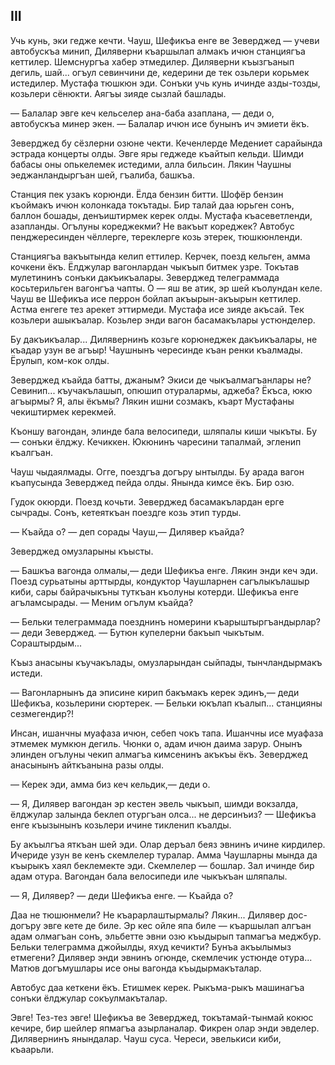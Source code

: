 ## III

Учь кунь, эки гедже кечти.
Чауш, Шефикъа енге ве Зеверджед — учеви автобускъа минип, Диляверни къаршылап алмакъ ичюн станциягъа кеттилер.
Шемснургъа хабер этмедилер.
Диляверни къызгъанып дегиль, шай... огъул севинчини де, кедерини де тек озьлери корьмек истедилер.
Мустафа тюшкюн эди.
Сонъки учь кунь ичинде азды-тозды, козьлери сёнюкти.
Аягъы зияде сызлай башлады.

— Балалар эвге кеч кельселер ана-баба азаплана, — деди о, автобускъа минер экен. — Балалар ичюн исе бунынъ ич эмиети ёкъ.

Зеверджед бу сёзлерни озюне чекти.
Кеченлерде Медениет сарайында эстрада концерты олды.
Эвге яры геджеде къайтып кельди.
Шимди бабасы оны опькелемек истедими, алла бильсин.
Лякин Чаушны эеджанландыргъан шей, гъалиба, башкъа.

Станция пек узакъ корюнди.
Ёлда бензин битти.
Шофёр бензин къоймакъ ичюн колонкада токътады.
Бир талай даа юрьген сонъ, баллон бошады, денъиштирмек керек олды.
Мустафа къасеветленди, азапланды.
Огълуны кореджекми?
Не вакъыт кореджек?
Автобус пенджересинден чёллерге, тереклерге козь этерек, тюшкюнленди.

Станциягъа вакъытында келип еттилер.
Керчек, поезд кельген, амма кочкени ёкъ.
Ёлджулар вагонлардан чыкъып битмек узре.
Токътав мулетининъ сонъки дакъикъалары.
Зеверджед телеграммада косьтерильген вагонгъа чапты.
О — яш ве атик, эр шей къолундан келе.
Чауш ве Шефикъа исе перрон бойлап акъырын-акъырын кеттилер.
Астма енгеге тез арекет эттирмеди.
Мустафа исе зияде акъсай.
Тек козьлери ашыкъалар.
Козьлер энди вагон басамакълары устюнделер.

Бу дакъикъалар...
Дилявернинъ козьге корюнеджек дакъикъалары, не къадар узун ве агъыр!
Чаушнынъ чересинде къан ренки къалмады.
Ёрулып, ком-кок олды.

Зеверджед къайда батты, джаным?
Экиси де чыкъалмагъанлары не?
Севинип... къучакълашып, опюшип отуралармы, аджеба?
Ёкъса, юкю агъырмы?
Я, алы ёкъмы?
Лякин ишни созмакъ, къарт Мустафаны чекиштирмек керекмей.

Къоншу вагондан, элинде бала велосипеди, шляпалы киши чыкъты.
Бу — сонъки ёлджу.
Кечиккен.
Юкюнинъ чаресини тапалмай, эгленип къалгъан.

Чауш чыдаялмады.
Огге, поездгъа догъру ынтылды.
Бу арада вагон къапусында Зеверджед пейда олды.
Янында кимсе ёкъ.
Бир озю.

Гудок окюрди.
Поезд кочьти.
Зеверджед басамакълардан ерге сычрады.
Сонъ, кетеяткъан поездге козь этип турды.

— Къайда о? — деп сорады Чауш,— Дилявер къайда?

Зеверджед омузларыны къысты.

— Башкъа вагонда олмалы,— деди Шефикъа енге.
Лякин энди кеч эди.
Поезд сурьатыны арттырды, кондуктор Чаушларнен сагълыкълашыр киби, сары байрачыкъны туткъан къолуны котерди.
Шефикъа енге агъламсырады. — Меним огълум къайда?

— Бельки телеграммада поезднинъ номерини къарыштыргъандырлар? — деди Зеверджед. — Бутюн купелерни бакъып чыкътым.
Сораштырдым...

Къыз анасыны къучакълады, омузларындан сыйпады, тынчландырмакъ истеди.

— Вагонларнынъ да эписине кирип бакъмакъ керек эдинъ,— деди Шефикъа, козьлерини сюртерек. — Бельки юкълап къалып... станцияны сезмегендир?!

Инсан, ишанчны муафаза ичюн, себеп чокъ тапа.
Ишанчны исе муафаза этмемек мумкюн дегиль.
Чюнки о, адам ичюн даима зарур.
Онынъ элинден огълуны чекип алмагъа кимсенинъ акъкъы ёкъ.
Зеверджед анасынынъ айткъанына разы олды.

— Керек эди, амма биз кеч кельдик,— деди о.

— Я, Дилявер вагондан эр кестен эвель чыкъып, шимди вокзалда, ёлджулар залында беклеп отургъан олса... не дерсинъиз? — Шефикъа енге къызынынъ козьлери ичине тикленип къалды.

Бу акъылгъа яткъан шей эди.
Олар деръал беяз эвнинъ ичине кирдилер.
Ичериде узун ве кенъ скемлелер туралар.
Амма Чаушларны мында да къырыкъ хаял беклемекте эди.
Скемлелер — бошлар.
Зал ичинде бир адам отура.
Вагондан бала велосипеди иле чыкъкъан шляпалы.

— Я, Дилявер? — деди Шефикъа енге. — Къайда о?

Даа не тюшюнмели?
Не къарарлаштырмалы?
Лякин...
Дилявер дос-догъру эвге кете де биле.
Эр кес ойле япа биле — къаршылап алгъан адам олмагъан сонъ, эльбетте эвни озю къыдырып тапмагъа меджбур.
Бельки телеграмма джойылды, яхуд кечикти?
Бунъа акъылымыз етмегени?
Дилявер энди эвнинъ огюнде, скемлечик устюнде отура...
Матюв догъмушлары исе оны вагонда къыдырмакъталар.

Автобус даа кеткени ёкъ.
Етишмек керек.
Рыкъма-рыкъ машинагъа сонъки ёлджулар сокъулмакъталар.

Эвге!
Тез-тез эвге!
Шефикъа ве Зеверджед, токътамай-тынмай кокюс кечире, бир шейлер япмагъа азырланалар.
Фикрен олар энди эвделер.
Дилявернинъ янындалар.
Чауш суса.
Череси, эвелькиси киби, къаарьли.

